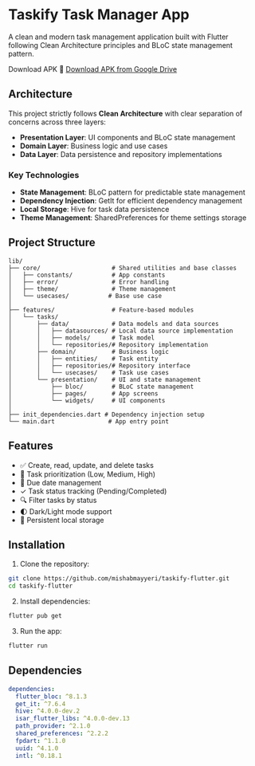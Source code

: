 # Taskify Task Manager App

A clean and modern task management application built with Flutter following Clean Architecture principles and BLoC state management pattern.

Download APK
📱 [Download APK from Google Drive](https://drive.google.com/drive/folders/1M1dXocGdBq69RDQvBgWFzOz8xaxq5ygU?usp=drive_link)

## Architecture

This project strictly follows **Clean Architecture** with clear separation of concerns across three layers:

- **Presentation Layer**: UI components and BLoC state management
- **Domain Layer**: Business logic and use cases
- **Data Layer**: Data persistence and repository implementations

### Key Technologies
- **State Management**: BLoC pattern for predictable state management
- **Dependency Injection**: GetIt for efficient dependency management
- **Local Storage**: Hive for task data persistence
- **Theme Management**: SharedPreferences for theme settings storage

## Project Structure

```
lib/
├── core/                    # Shared utilities and base classes
│   ├── constants/           # App constants
│   ├── error/               # Error handling
│   ├── theme/               # Theme management
│   └── usecases/           # Base use case
│
├── features/                # Feature-based modules
│   └── tasks/
│       ├── data/            # Data models and data sources
│       │   ├── datasources/ # Local data source implementation
│       │   ├── models/      # Task model
│       │   └── repositories/# Repository implementation
│       ├── domain/          # Business logic
│       │   ├── entities/    # Task entity
│       │   ├── repositories/# Repository interface
│       │   └── usecases/    # Task use cases
│       └── presentation/    # UI and state management
│           ├── bloc/        # BLoC state management
│           ├── pages/       # App screens
│           └── widgets/     # UI components
│
├── init_dependencies.dart # Dependency injection setup
└── main.dart               # App entry point
```

## Features

- ✅ Create, read, update, and delete tasks
- 🎯 Task prioritization (Low, Medium, High)
- 📅 Due date management
- ✓ Task status tracking (Pending/Completed)
- 🔍 Filter tasks by status
- 🌓 Dark/Light mode support
- 💾 Persistent local storage

## Installation

1. Clone the repository:
```bash
git clone https://github.com/mishabmayyeri/taskify-flutter.git
cd taskify-flutter
```

2. Install dependencies:
```bash
flutter pub get
```

3. Run the app:
```bash
flutter run
```

## Dependencies

```yaml
dependencies:
  flutter_bloc: ^8.1.3
  get_it: ^7.6.4
  hive: ^4.0.0-dev.2
  isar_flutter_libs: ^4.0.0-dev.13
  path_provider: ^2.1.0
  shared_preferences: ^2.2.2
  fpdart: ^1.1.0
  uuid: ^4.1.0
  intl: ^0.18.1
```
